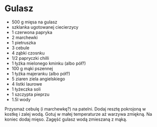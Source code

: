 # Gulasz

- 500 g mięsa na gulasz
- szklanka ugotowanej ciecierzycy
- 1 czerwona papryka 
- 2 marchewki 
- 1 pietruszka 
- 3 cebule 
- 4 ząbki czosnku 
- 1/2 papryczki chilli 
- 1 łyżka mielonego kminku (albo pół?) 
- 100 g mąki pszennej 
- 1 łyżka majeranku (albo pół?) 
- 5 ziaren ziela angielskiego 
- 4 listki laurowe 
- 1 łyżeczka soli 
- 1 szczypta pieprzu 
- 1.5l wody

Przysmaż cebulę (i marchewkę?) na patelni. Dodaj resztę pokrojoną w kostkę i zalej wodą. Gotuj w małej temperaturze aż warzywa zmiękną. Na koniec dodaj mięso. Zagęść gulasz wodą zmieszaną z mąką.
